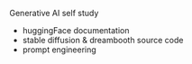 Generative AI self study
- huggingFace documentation
- stable diffusion & dreambooth source code
- prompt engineering
